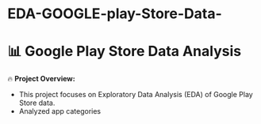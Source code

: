# EDA-GOOGLE-play-Store-Data-


# 📊 Google Play Store Data Analysis  

🔥 **Project Overview:**  
- This project focuses on Exploratory Data Analysis (EDA) of Google Play Store data.  
- Analyzed app categories
